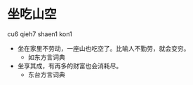 



# 坐吃山空
cu6 qieh7 shaen1 kon1
+ 坐在家里不劳动，一座山也吃空了。比喻人不勤劳，就会变穷。
  * 如东方言词典
+ 坐享其成，有再多的财富也会消耗尽。
  * 东台方言词典
